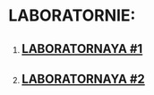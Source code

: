 # LABORATORNIE:

1. ## [LABORATORNAYA #1](https://github.com/altersights/garbage_repo)
2. ## [LABORATORNAYA #2](https://github.com/altersights/garbage_repo/tree/master/lab_2)
